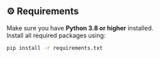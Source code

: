 ## ⚙️ Requirements

Make sure you have **Python 3.8 or higher** installed.  
Install all required packages using:

```bash
pip install -r requirements.txt
